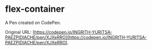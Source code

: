 # flex-container

A Pen created on CodePen.

Original URL: [https://codepen.io/INGRITH-YURITSA-PAEZPIDIACHE/pen/XJXeRRO](https://codepen.io/INGRITH-YURITSA-PAEZPIDIACHE/pen/XJXeRRO).

